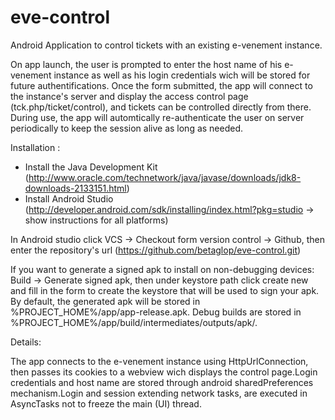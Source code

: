 # eve-control
Android Application to control tickets with an existing e-venement instance.

On app launch, the user is prompted to enter the host name of his e-venement instance as well as his login credentials wich will be stored for future authentifications.
Once the form submitted, the app will connect to the instance's server and display the access control page (tck.php/ticket/control), and tickets can be controlled directly from there.
During use, the app will automtically re-authenticate the user on server periodically to keep the session alive as long as needed.

Installation :

- Install the Java Development Kit (http://www.oracle.com/technetwork/java/javase/downloads/jdk8-downloads-2133151.html)
- Install Android Studio (http://developer.android.com/sdk/installing/index.html?pkg=studio -> show instructions for all platforms)

In Android studio click VCS -> Checkout form version control -> Github, then enter the repository's url (https://github.com/betaglop/eve-control.git)

If you want to generate a signed apk to install on non-debugging devices: Build -> Generate signed apk, then under keystore path click create new and fill in the form to create the keystore that will be used to sign your apk.
By default, the generated apk will be stored in %PROJECT_HOME%/app/app-release.apk.
Debug builds are stored in %PROJECT_HOME%/app/build/intermediates/outputs/apk/.

Details:

The app connects to the e-venement instance using HttpUrlConnection, then passes its cookies to a webview wich displays the control page.Login credentials and host name are stored through android sharedPreferences mechanism.Login and session extending network tasks, are executed in AsyncTasks not to freeze the main (UI) thread.

